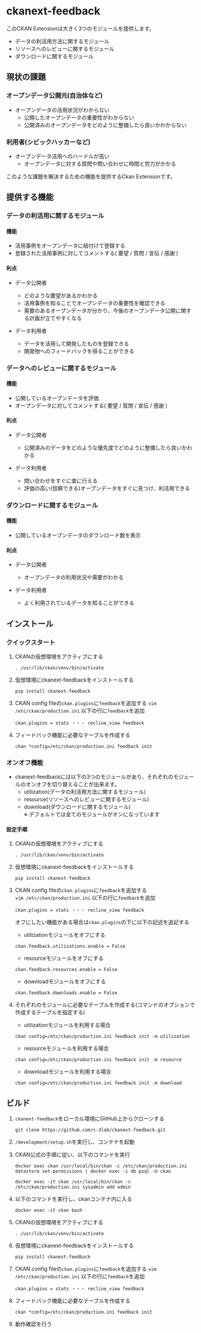 # ckanext-feedback

このCKAN Extensionは大きく3つのモジュールを提供します。

* データの利活用方法に関するモジュール
* リソースへのレビューに関するモジュール
* ダウンロードに関するモジュール

## 現状の課題

### オープンデータ公開元(自治体など)

* オープンデータの活用状況がわからない
  * 公開したオープンデータの重要性がわからない
  * 公開済みのオープンデータをどのように整備したら良いかわからない

### 利用者(シビックハッカーなど)

* オープンデータ活用へのハードルが高い
  * オープンデータに対する質問や問い合わせに時間と労力がかかる

このような課題を解決するための機能を提供するCkan Extensionです。

## 提供する機能

### データの利活用に関するモジュール

#### 機能

* 活用事例をオープンデータに紐付けて登録する
* 登録された活用事例に対してコメントする( 要望 / 質問 / 宣伝 / 感謝 )

#### 利点

* データ公開者
    * どのような要望があるかわかる
    * 活用事例を知ることでオープンデータの重要性を確認できる
    * 需要のあるオープンデータが分かり、今後のオープンデータ公開に関する計画が立てやすくなる

* データ利用者
    * データを活用して開発したものを登録できる
    * 開発物へのフィードバックを得ることができる

### データへのレビューに関するモジュール

#### 機能

* 公開しているオープンデータを評価
* オープンデータに対してコメントする( 要望 / 質問 / 宣伝 / 感謝 )

#### 利点

* データ公開者
    * 公開済みのデータをどのような優先度でどのように整備したら良いかわかる

* データ利用者
    * 問い合わせをすぐに楽に行える
    * 評価の高い(信頼できる)オープンデータをすぐに見つけ、利活用できる

### ダウンロードに関するモジュール

#### 機能

* 公開しているオープンデータのダウンロード数を表示

#### 利点

* データ公開者
    * オープンデータの利用状況や需要がわかる

* データ利用者
    * よく利用されているデータを知ることができる

## インストール

### クイックスタート

1. CKANの仮想環境をアクティブにする
   ```
   . /usr/lib/ckan/venv/bin/activate
   ```

2. 仮想環境にckanext-feedbackをインストールする
   ```
   pip install ckanext-feedback
   ```

3. CKAN config fileの`ckan.plugins`に`feedback`を追加する
   `vim /etc/ckan/production.ini` 以下の行に`feedback`を追加
   ```
   ckan.plugins = stats ・・・ recline_view feedback
   ```

4. フィードバック機能に必要なテーブルを作成する  
   ```
   ckan *config=/etc/ckan/production.ini feedback init
   ```

### オンオフ機能

* ckanext-feedbackには以下の3つのモジュールがあり、それぞれのモジュールのオンオフを切り替えることが出来ます。
  * utilization(データの利活用方法に関するモジュール)
  * resource(リソースへのレビューに関するモジュール)
  * download(ダウンロードに関するモジュール)  
※ デフォルトでは全てのモジュールがオンになっています

#### 設定手順

1. CKANの仮想環境をアクティブにする
   ```
   . /usr/lib/ckan/venv/bin/activate
   ```

2. 仮想環境にckanext-feedbackをインストールする
   ```
   pip install ckanext-feedback
   ```

3. CKAN config fileの`ckan.plugins`に`feedback`を追加する  
   `vim /etc/ckan/production.ini` 以下の行に`feedback`を追加
   ```
   ckan.plugins = stats ・・・ recline_view feedback
   ```

   オフにしたい機能がある場合は`ckan.plugins`の下に以下の記述を追記する

    * utilizationモジュールをオフにする  
    ```
    ckan.feedback.utilizations.enable = False
    ```

    * resourceモジュールをオフにする  
    ```
    ckan.feedback.resources.enable = False
    ```

    * downloadモジュールをオフにする  
    ```
    ckan.feedback.downloads.enable = False
    ```

4. それぞれのモジュールに必要なテーブルを作成する(コマンドのオプションで作成するテーブルを指定する)

    * utilizationモジュールを利用する場合
    ```
    ckan config=/etc/ckan/production.ini feedback init -m utilization
    ```

    * resourceモジュールを利用する場合
    ```
    ckan config=/etc/ckan/production.ini feedback init -m resource
    ```

    * downloadモジュールを利用する場合
    ```
    ckan config=/etc/ckan/production.ini feedback init -m download
    ```

## ビルド

1. `ckanext-feedback`をローカル環境にGitHub上からクローンする
    ```
    git clone https://github.com/c-3lab/ckanext-feedback.git
    ```

2. `/development/setup.sh`を実行し、コンテナを起動

3. CKAN公式の手順に従い、以下のコマンドを実行
    ```
    docker exec ckan /usr/local/bin/ckan -c /etc/ckan/production.ini datastore set-permissions | docker exec -i db psql -U ckan
    ```
    ```
    docker exec -it ckan /usr/local/bin/ckan -c /etc/ckan/production.ini sysadmin add admin
    ```

4. 以下のコマンドを実行し、ckanコンテナ内に入る
    ```
    docker exec -it ckan bash
    ```

5. CKANの仮想環境をアクティブにする
   ```
   . /usr/lib/ckan/venv/bin/activate
   ```

6. 仮想環境にckanext-feedbackをインストールする
   ```
   pip install ckanext-feedback
   ```

7. CKAN config fileの`ckan.plugins`に`feedback`を追加する
   `vim /etc/ckan/production.ini` 以下の行に`feedback`を追加
   ```
   ckan.plugins = stats ・・・ recline_view feedback
   ```

8. フィードバック機能に必要なテーブルを作成する  
   ```
   ckan *config=/etc/ckan/production.ini feedback init
   ```

9. 動作確認を行う
